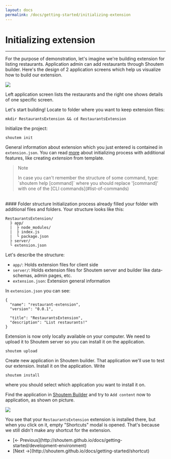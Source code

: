 ```yaml
---
layout: docs
permalink: /docs/getting-started/initializing-extension
---
```


# Initializing extension
<hr />

For the purpose of demonstration, let's imagine we're building extension for listing restaurants. Application admin can add restaurants through Shoutem builder. Here's the design of 2 application screens which help us visualize how to build our extension.

<p class="image">
<img src='http://shoutem.github.io/img/getting-started/restaurant-preview.png'/>
</p>
 
Left application screen lists the restaurants and the right one shows details of one specific screen. 

Let's start building! Locate to folder where you want to keep extension files:

```
mkdir RestaurantsExtension && cd RestaurantsExtension
```

Initialize the project:

```
shoutem init
```

General information about extension which you just entered is contained in `extension.json`. You can read [more](TODO) about initializing process with additional features, like creating _extension_ from template.

<blockquote>
  <p>Note</p>
  <footer>In case you can't remember the structure of some command, type: `shoutem help [command]` where you should replace '[command]' with one of the [CLI commands](#list-of-commands)</footer>
</blockquote>

<br />
#### Folder structure 
Initialization process already filled your folder with additional files and folders. Your structure looks like this:

```
RestaurantsExtension/
  ├ app/
  |  ├ node_modules/
  |  ├ index.js
  |  └ package.json
  ├ server/
  └ extension.json
```

Let's describe the structure:

- `app/`: Holds extension files for client side
- `server/`: Holds extension files for Shoutem server and builder like data-schemas, admin pages, etc.
- `extension.json`: Extension general information

In `extension.json` you can see:

```
{
  "name": "restaurant-extension",
  "version": "0.0.1",

  "title": "RestaurantsExtension",
  "description": "List restaurants!"
}
```

Extension is now only locally available on your computer. We need to upload it to Shoutem server so you can install it on the application.

```
shoutem upload
```

Create new application in Shoutem builder. That application we'll use to test our extension. Install it on the application. Write

```
shoutem install
```

where you should select which application you want to install it on.

Find the application in [Shoutem Builder](todo) and try to `Add content` now to application, as shown on picture.

<p class="image">
<img src='http://shoutem.github.io/img/getting-started/no-custom-extensions.png'/>
</p>

You see that your ```RestaurantsExtension``` extension is installed there, but when you click on it, empty "Shortcuts" modal is opened. That's because we still didn't make any shortcut for the extension. 

<nav>
  <ul class="pager">
    <li class="previous">
      [<span aria-hidden="true">&larr;</span> Previous](http://shoutem.github.io/docs/getting-started/development-environment)
    </li>
    <li class="next">
      [Next <span aria-hidden="true">&rarr;</span>](http://shoutem.github.io/docs/getting-started/shortcut)
    </li>
  </ul>
</nav>